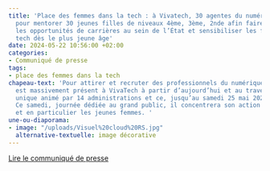 ```yaml
---
title: 'Place des femmes dans la tech : à Vivatech, 30 agentes du numérique de l’État
  pour mentorer 30 jeunes filles de niveaux 4ème, 3ème, 2nde afin faire connaître
  les opportunités de carrières au sein de l’État et sensibiliser les femmes aux métiers
  tech dès le plus jeune âge'
date: 2024-05-22 10:56:00 +02:00
categories:
- Communiqué de presse
tags:
- place des femmes dans la tech
chapeau-text: 'Pour attirer et recruter des professionnels du numérique, l’État Français
  est massivement présent à VivaTech à partir d’aujourd’hui et au travers d’un stand
  unique animé par 14 administrations et ce, jusqu’au samedi 25 mai 2024 à Paris.
  Ce samedi, journée dédiée au grand public, il concentrera son action sur la jeunesse
  et en particulier les jeunes femmes. '
une-ou-diaporama:
- image: "/uploads/Visuel%20cloud%20RS.jpg"
  alternative-textuelle: image décorative
---
```


<div class="lien-important"><p><a href="https://www.numerique.gouv.fr/espace-presse/place-des-femmes-dans-la-tech-a-vivatech/">Lire le communiqué de presse</a></p></div>